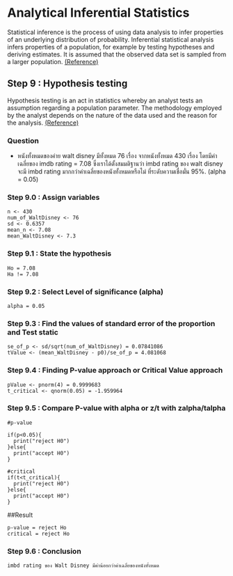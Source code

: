 # Analytical Inferential Statistics
Statistical inference is the process of using data analysis to infer properties of an underlying distribution of probability. Inferential statistical analysis infers properties of a population, for example by testing hypotheses and deriving estimates. It is assumed that the observed data set is sampled from a larger population. [(Reference)](https://en.wikipedia.org/wiki/Statistical_inference)

## Step 9 : Hypothesis testing
Hypothesis testing is an act in statistics whereby an analyst tests an assumption regarding a population parameter. The methodology employed by the analyst depends on the nature of the data used and the reason for the analysis. [(Reference)](https://www.investopedia.com/terms/h/hypothesistesting.asp)

### Question
- หนังทั้งหมดของค่าย walt disney มีทั้งหมด 76 เรื่อง จากหนังทั้งหมด 430 เรื่อง โดยมีค่าเฉลี่ยของ imdb rating = 7.08 ซึ่งเราได้ตั้งสมมติฐานว่า imbd rating ของ walt disney จะมี imbd rating มากกว่าค่าเฉลี่ยของหนังทั้งหมดหรือไม่ ที่ระดับความเชื่อมั่น 95%. (alpha = 0.05)
### Step 9.0 : Assign variables
```
n <- 430
num_of_WaltDisney <- 76
sd <- 0.6357
mean_n <- 7.08
mean_WaltDisney <- 7.3

```
  
### Step 9.1 : State the hypothesis
```
Ho = 7.08
Ha != 7.08
```
### Step 9.2 : Select Level of significance (alpha)
```
alpha = 0.05 
```

### Step 9.3 : Find the values of standard error of the proportion and Test static
```
se_of_p <- sd/sqrt(num_of_WaltDisney) = 0.07841086
tValue <- (mean_WaltDisney - p0)/se_of_p = 4.081068

```


### Step 9.4 : Finding P-value approach or Critical Value approach
```
pValue <- pnorm(4) = 0.9999683
t_critical <- qnorm(0.05) = -1.959964

 ```
 
### Step 9.5 : Compare P-value with alpha or z/t with zalpha/talpha
```
#p-value

if(p<0.05){
  print("reject H0")
}else{
  print("accept H0")
}

#critical
if(t<t_critical){
  print("reject H0")
}else{
  print("accept H0")
}

```

##Result
```
p-value = reject Ho
critical = reject Ho 

```

### Step 9.6 : Conclusion
```
imbd rating ของ Walt Disney มีค่าน้อยกว่าค่าเฉลี่ยของหนังทั้งหมด
```


